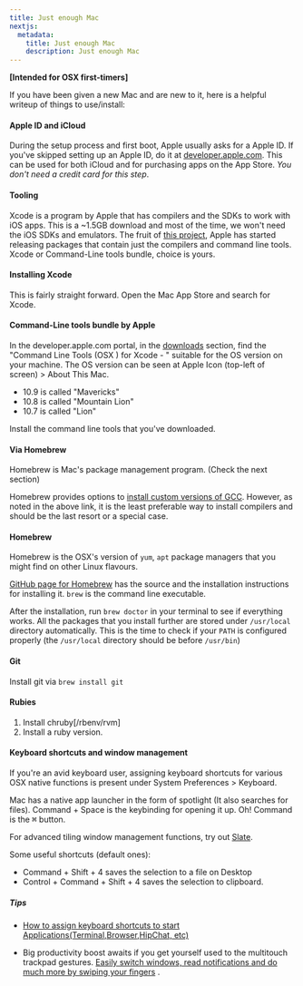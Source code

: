 ```yaml
---
title: Just enough Mac
nextjs:
  metadata:
    title: Just enough Mac
    description: Just enough Mac
---
```


**[Intended for OSX first-timers]**

If you have been given a new Mac and are new to it, here is a helpful writeup of things to use/install:



#### Apple ID and iCloud

During the setup process and first boot, Apple usually asks for a Apple ID. If you've skipped setting up an Apple ID, do it at [developer.apple.com](https://developer.apple.com/register/index.action). This can be used for both iCloud and for purchasing apps on the App Store. *You don't need a credit card for this step*.

#### Tooling

Xcode is a program by Apple that has compilers and the SDKs to work with iOS apps. This is a ~1.5GB download and most of the time, we won't need the iOS SDKs and emulators. The fruit of [this project](http://kennethreitz.org/xcode-gcc-and-homebrew/), Apple has started releasing packages that contain just the compilers and command line tools. Xcode or Command-Line tools bundle, choice is yours.


#### Installing Xcode

This is fairly straight forward. Open the Mac App Store and search for Xcode.

#### Command-Line tools bundle by Apple

In the developer.apple.com portal, in the [downloads](https://developer.apple.com/downloads/index.action) section, find the "Command Line Tools (OSX <Your OS version>) for Xcode - <Time when this was released>" suitable for the OS version on your machine. The OS version can be seen at Apple Icon (top-left of screen) > About This Mac.

* 10.9 is called "Mavericks"
* 10.8 is called "Mountain Lion"
* 10.7 is called "Lion"

Install the command line tools that you've downloaded.

#### Via Homebrew

Homebrew is Mac's package management program. (Check the next section)

Homebrew provides options to [install custom versions of GCC](https://github.com/mxcl/homebrew/wiki/Custom-GCC-and-cross-compilers). However, as noted in the above link, it is the least preferable way to install compilers and should be the last resort or a special case.

#### Homebrew

Homebrew is the OSX's version of `yum`, `apt` package managers that you might find on other Linux flavours.

[GitHub page for Homebrew](https://github.com/mxcl/homebrew) has the source and the installation instructions for installing it. `brew` is the command line executable.

After the installation, run `brew doctor` in your terminal to see if everything works. All the packages that you install further are stored under `/usr/local` directory automatically. This is the time to check if your `PATH` is configured properly (the `/usr/local` directory should be before `/usr/bin`)

#### Git

Install git via `brew install git`

#### Rubies

1. Install chruby[/rbenv/rvm]
2. Install a ruby version.


#### Keyboard shortcuts and window management

If you're an avid keyboard user, assigning keyboard shortcuts for various OSX native functions is present under System Preferences > Keyboard.

Mac has a native app launcher in the form of spotlight (It also searches for files). Command + Space is the keybinding for opening it up. Oh! Command is the <kbd>⌘</kbd> button.

For advanced tiling window management functions, try out [Slate](https://github.com/jigish/slate).

Some useful shortcuts (default ones):

* Command + Shift + 4 saves the selection to a file on Desktop
* Control + Command + Shift + 4 saves the selection to clipboard.

##### Tips

* [How to assign keyboard shortcuts to start Applications(Terminal,Browser,HipChat, etc)](http://mac.tutsplus.com/tutorials/tips-shortcuts/how-to-launch-any-app-with-a-keyboard-shortcut/)

* Big productivity boost awaits if you get yourself used to the multitouch trackpad gestures. [Easily switch windows, read notifications and do much more by swiping your fingers](http://support.apple.com/kb/ht4721) .
